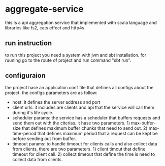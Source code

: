 # aggregate-service
this is a api aggregation service that implemented with scala language and libraries like fs2, cats effect and http4s.

## run instruction
to run this project you need a system with jvm and sbt installation. for ruuning go to the route of project and run command "sbt run".

## configuraion
the project hase an application.conf file that defines all configs about the project. the configs parameters are as follow:
- host: it defines the server address and port
- client urls: it includes are clients and api that the service will call them during it's life cycle.
- scheduler params: the service has a scheduler that buffers requests and send them out with the citerias. it hase two parameters. 1) max-buffer-size that defines maximum buffer chunks that need to send out. 2) max-time-period that defines maximum period that a request can be kept be before sending out from buffer.
- timeout params: to handle timeout for clients calls and also collect data from clients, there are two parameters. 1) client timout that define timeout for client call. 2) collect timeout that define the time is need to collect data from clients.
